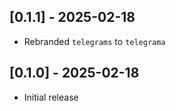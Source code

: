 ## [0.1.1] - 2025-02-18

- Rebranded `telegrams` to `telegrama`

## [0.1.0] - 2025-02-18

- Initial release
